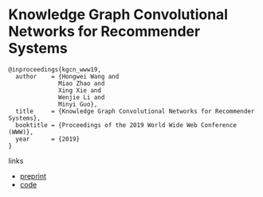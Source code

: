 # Knowledge Graph Convolutional Networks for Recommender Systems

```
@inproceedings{kgcn_www19,
  author    = {Hongwei Wang and
              Miao Zhao and
              Xing Xie and
              Wenjie Li and
              Minyi Guo},
  title     = {Knowledge Graph Convolutional Networks for Recommender Systems},
  booktitle = {Proceedings of the 2019 World Wide Web Conference (WWW)},
  year      = {2019}
}
```

links
- [preprint](https://dl.acm.org/citation.cfm?id=3312738)
- [code](https://github.com/hwwang55/KGCN)
